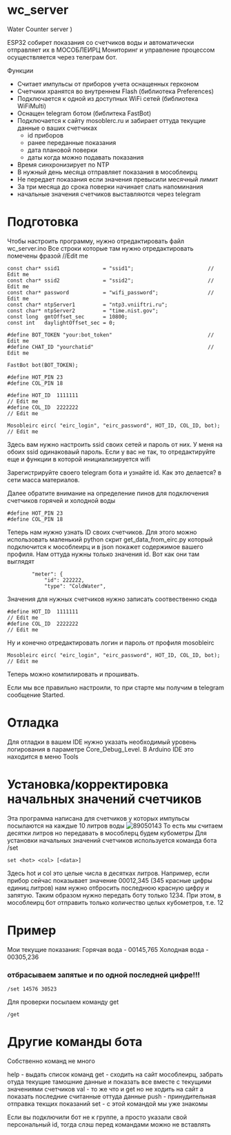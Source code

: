 # wc_server
Water Counter server )

ESP32 собирет показания со счетчиков воды и автоматически отправляет их в МОСОБЛЕИРЦ
Мониторинг и управление процессом осуществляется через телеграм бот.

Функции
- Считает импульсы от приборов учета оснащенных герконом
- Счетчики хранятся во внутреннем Flash (библиотека Preferences)
- Подключается к одной из доступных WiFi сетей (библиотека WiFiMulti)
- Оснащен telegram ботом (библитека FastBot)
- Подключается к сайту mosoblerc.ru и забирает оттуда текущие данные о ваших счетчиках
    - id приборов
    - ранее переданные показания
    - дата плановой поверки
    - даты когда можно подавать показания
- Время синхронизирует по NTP
- В нужный день месяца отправляет показания в мособлеирц
- Не передает показания если значения превысили месячный лимит
- За три месяца до срока поверки начинает слать напоминания
- начальные значения счетчиков выставляются через telegram

# Подготовка
Чтобы настроить программу, нужно отредактировать файл wc_server.ino
Все строки которые там нужно отредактировать помечены фразой //Edit me

```
const char* ssid1              = "ssid1";                        // Edit me
const char* ssid2              = "ssid2";                        // Edit me
const char* password           = "wifi_password";                // Edit me
const char* ntpServer1         = "ntp3.vniiftri.ru";
const char* ntpServer2         = "time.nist.gov";
const long  gmtOffset_sec      = 10800;
const int   daylightOffset_sec = 0;

#define BOT_TOKEN "your:bot_token"                               // Edit me
#define CHAT_ID "yourchatid"                                     // Edit me

FastBot bot(BOT_TOKEN);

#define HOT_PIN 23
#define COL_PIN 18

#define HOT_ID  1111111                                              // Edit me
#define COL_ID  2222222                                              // Edit me

Mosobleirc eirc( "eirc_login", "eirc_password", HOT_ID, COL_ID, bot);  // Edit me
```
Здесь вам нужно настроить ssid своих сетей и пароль от них. У меня на обоих ssid одинаковаый пароль. Если у вас не так, то отредактируйте еще и функции в которой инициализируется wifi

Зарегистрируйте своего telegram бота и узнайте id. Как это делается? в сети масса материалов.

Далее обратите внимание на определение пинов для подключения счетчиков горячей и холодной воды

```
#define HOT_PIN 23
#define COL_PIN 18
```

Теперь нам нужно узнать ID своих счетчиков. Для этого можно использовать маленький python скрит get_data_from_eirc.py который подключится к мособлеирц и в json покажет содержимое вашего профиля.  Нам оттуда нужны только значения id. Вот как они там выглядят

```
        "meter": {
            "id": 222222,
            "type": "ColdWater",
```
Значения для нужных счетчиков нужно записать соотвественно сюда
```
#define HOT_ID  1111111                                              // Edit me
#define COL_ID  2222222                                              // Edit me
```
Ну и конечно отредактировать логин и пароль от профиля mosobleirc
```
Mosobleirc eirc( "eirc_login", "eirc_password", HOT_ID, COL_ID, bot);  // Edit me
```
Теперь можно компилировать и прошивать.

Если мы все правильно настроили, то при старте мы получим в telegram сообщение Started.

# Отладка
Для отладки в вашем IDE нужно указать необходимый уровень логирования в параметре Core_Debug_Level.  В Arduino IDE это находится в меню Tools

# Установка/корректировка начальных значений счетчиков
Эта программа написана для счетчиков у которых импульсы посылаются на каждые 10 литров воды
![89050143](https://github.com/Ar4w/wc_server/assets/89636312/1aa8a53f-060e-4f4f-a7b2-7e357ae351c8)
То есть мы считаем десятки литров но передавать в мособлерц будем кубометры
Для установки начальных значений счетчиков используется команда бота /set
```
set <hot> <col> [<data>]
```
Здесь hot и col это целые числа в десятках литров.
Например, если прибор сейчас показывает значение 00012,345 (345 красные цифры единиц литров) нам нужно отбросить последнюю красную цифру и запятую. Таким образом нужно передать боту только 1234.  При этом, в мособлеирц бот отправить только количество целых кубометров, т.е. 12

# Пример
Мои текущие показания:
Горячая вода  - 00145,765
Холодная вода - 00305,236
### отбрасываем запятые и по одной последней цифре!!!
```
/set 14576 30523
```
Для проверки посылаем команду get
```
/get
```

# Другие команды бота
Собственно команд не много

help - выдать список команд
get  - сходить на сайт мособлеирц, забрать отуда текущие тамошние данные и показать все вместе с текущими значениями счетчиков
val  - то же что и get но не ходить на сайт а показать последние считанные оттуда данные
push - принудительная отправка текщих показаний
set  - c этой командой мы уже знакомы

Если вы подключили бот не к группе, а просто указали свой персональный id, тогда слэш перед командами можно не вставлять

